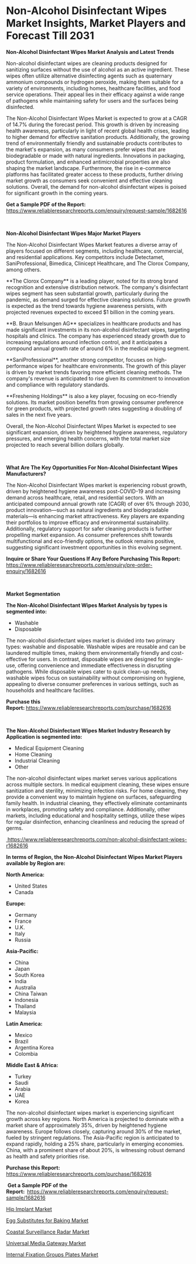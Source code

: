<p><h1>Non-Alcohol Disinfectant Wipes Market Insights, Market Players and Forecast Till 2031</h1></p><p><strong>Non-Alcohol Disinfectant Wipes Market Analysis and Latest Trends</strong></p>
<p><p>Non-alcohol disinfectant wipes are cleaning products designed for sanitizing surfaces without the use of alcohol as an active ingredient. These wipes often utilize alternative disinfecting agents such as quaternary ammonium compounds or hydrogen peroxide, making them suitable for a variety of environments, including homes, healthcare facilities, and food service operations. Their appeal lies in their efficacy against a wide range of pathogens while maintaining safety for users and the surfaces being disinfected.</p><p>The Non-Alcohol Disinfectant Wipes Market is expected to grow at a CAGR of 14.7% during the forecast period. This growth is driven by increasing health awareness, particularly in light of recent global health crises, leading to higher demand for effective sanitation products. Additionally, the growing trend of environmentally friendly and sustainable products contributes to the market's expansion, as many consumers prefer wipes that are biodegradable or made with natural ingredients. Innovations in packaging, product formulation, and enhanced antimicrobial properties are also shaping the market landscape. Furthermore, the rise in e-commerce platforms has facilitated greater access to these products, further driving market growth as consumers seek convenient and effective cleaning solutions. Overall, the demand for non-alcohol disinfectant wipes is poised for significant growth in the coming years.</p></p>
<p><strong>Get a Sample PDF of the Report:&nbsp;</strong> <a href="https://www.reliableresearchreports.com/enquiry/request-sample/1682616?utm_campaign=5&utm_medium=2&utm_source=Github&utm_content=ia&utm_term=19102024&utm_id=non-alcohol-disinfectant-wipes">https://www.reliableresearchreports.com/enquiry/request-sample/1682616</a></p>
<p>&nbsp;</p>
<p><strong>Non-Alcohol Disinfectant Wipes Major Market Players</strong></p>
<p><p>The Non-Alcohol Disinfectant Wipes Market features a diverse array of players focused on different segments, including healthcare, commercial, and residential applications. Key competitors include Detectamet, SaniProfessional, Bimedica, Clinicept Healthcare, and The Clorox Company, among others. </p><p>**The Clorox Company** is a leading player, noted for its strong brand recognition and extensive distribution network. The company's disinfectant wipes segment has seen substantial growth, particularly during the pandemic, as demand surged for effective cleaning solutions. Future growth is expected as the trend towards hygiene awareness persists, with projected revenues expected to exceed $1 billion in the coming years.</p><p>**B. Braun Melsungen AG** specializes in healthcare products and has made significant investments in its non-alcohol disinfectant wipes, targeting hospitals and clinics. The company has experienced steady growth due to increasing regulations around infection control, and it anticipates a compound annual growth rate of around 6% in the medical wiping segment.</p><p>**SaniProfessional**, another strong competitor, focuses on high-performance wipes for healthcare environments. The growth of this player is driven by market trends favoring more efficient cleaning methods. The company's revenue is anticipated to rise given its commitment to innovation and compliance with regulatory standards.</p><p>**Freshening Holdings** is also a key player, focusing on eco-friendly solutions. Its market position benefits from growing consumer preference for green products, with projected growth rates suggesting a doubling of sales in the next five years.</p><p>Overall, the Non-Alcohol Disinfectant Wipes Market is expected to see significant expansion, driven by heightened hygiene awareness, regulatory pressures, and emerging health concerns, with the total market size projected to reach several billion dollars globally.</p></p>
<p>&nbsp;</p>
<p><strong>What Are The Key Opportunities For Non-Alcohol Disinfectant Wipes Manufacturers?</strong></p>
<p><p>The Non-Alcohol Disinfectant Wipes market is experiencing robust growth, driven by heightened hygiene awareness post-COVID-19 and increasing demand across healthcare, retail, and residential sectors. With an anticipated compound annual growth rate (CAGR) of over 6% through 2030, product innovation—such as natural ingredients and biodegradable materials—is enhancing market attractiveness. Key players are expanding their portfolios to improve efficacy and environmental sustainability. Additionally, regulatory support for safer cleaning products is further propelling market expansion. As consumer preferences shift towards multifunctional and eco-friendly options, the outlook remains positive, suggesting significant investment opportunities in this evolving segment.</p></p>
<p><strong>Inquire or Share Your Questions If Any Before Purchasing This Report:</strong> <a href="https://www.reliableresearchreports.com/enquiry/pre-order-enquiry/1682616?utm_campaign=5&utm_medium=2&utm_source=Github&utm_content=ia&utm_term=19102024&utm_id=non-alcohol-disinfectant-wipes">https://www.reliableresearchreports.com/enquiry/pre-order-enquiry/1682616</a></p>
<p>&nbsp;</p>
<p><strong>Market Segmentation</strong></p>
<p><strong>The Non-Alcohol Disinfectant Wipes Market Analysis by types is segmented into:</strong></p>
<p><ul><li>Washable</li><li>Disposable</li></ul></p>
<p><p>The non-alcohol disinfectant wipes market is divided into two primary types: washable and disposable. Washable wipes are reusable and can be laundered multiple times, making them environmentally friendly and cost-effective for users. In contrast, disposable wipes are designed for single-use, offering convenience and immediate effectiveness in disrupting pathogens. While disposable wipes cater to quick clean-up needs, washable wipes focus on sustainability without compromising on hygiene, appealing to diverse consumer preferences in various settings, such as households and healthcare facilities.</p></p>
<p><strong>Purchase this Report:&nbsp;</strong><a href="https://www.reliableresearchreports.com/purchase/1682616?utm_campaign=5&utm_medium=2&utm_source=Github&utm_content=ia&utm_term=19102024&utm_id=non-alcohol-disinfectant-wipes">https://www.reliableresearchreports.com/purchase/1682616</a></p>
<p>&nbsp;</p>
<p><strong>The Non-Alcohol Disinfectant Wipes Market Industry Research by Application is segmented into:</strong></p>
<p><ul><li>Medical Equipment Cleaning</li><li>Home Cleaning</li><li>Industrial Cleaning</li><li>Other</li></ul></p>
<p><p>The non-alcohol disinfectant wipes market serves various applications across multiple sectors. In medical equipment cleaning, these wipes ensure sanitization and sterility, minimizing infection risks. For home cleaning, they provide a convenient way to maintain hygiene on surfaces, safeguarding family health. In industrial cleaning, they effectively eliminate contaminants in workplaces, promoting safety and compliance. Additionally, other markets, including educational and hospitality settings, utilize these wipes for regular disinfection, enhancing cleanliness and reducing the spread of germs.</p></p>
<p><a href="https://www.reliableresearchreports.com/non-alcohol-disinfectant-wipes-r1682616?utm_campaign=5&utm_medium=2&utm_source=Github&utm_content=ia&utm_term=19102024&utm_id=non-alcohol-disinfectant-wipes">&nbsp;https://www.reliableresearchreports.com/non-alcohol-disinfectant-wipes-r1682616</a></p>
<p><strong>In terms of Region, the Non-Alcohol Disinfectant Wipes Market Players available by Region are:</strong></p>
<p>
    <p> <strong> North America: </strong>
        <ul>
            <li>United States</li>
            <li>Canada</li>
        </ul>
        </p> 
    <p> <strong> Europe: </strong>
        <ul>
            <li>Germany</li>
            <li>France</li>
            <li>U.K.</li>
            <li>Italy</li>
            <li>Russia</li>
        </ul>
        </p> 
    <p> <strong> Asia-Pacific: </strong>
        <ul>
            <li>China</li>
            <li>Japan</li>
            <li>South Korea</li>
            <li>India</li>
            <li>Australia</li>
            <li>China Taiwan</li>
            <li>Indonesia</li>
            <li>Thailand</li>
            <li>Malaysia</li>
        </ul>
        </p> 
    <p> <strong> Latin America: </strong>
        <ul>
            <li>Mexico</li>
            <li>Brazil</li>
            <li>Argentina Korea</li>
            <li>Colombia</li>
        </ul>
        </p> 
    <p> <strong> Middle East & Africa: </strong>
        <ul>
            <li>Turkey</li>
            <li>Saudi</li>
            <li>Arabia</li>
            <li>UAE</li>
            <li>Korea</li>
        </ul>
    </p>
    </p>
<p><p>The non-alcohol disinfectant wipes market is experiencing significant growth across key regions. North America is projected to dominate with a market share of approximately 35%, driven by heightened hygiene awareness. Europe follows closely, capturing around 30% of the market, fueled by stringent regulations. The Asia-Pacific region is anticipated to expand rapidly, holding a 25% share, particularly in emerging economies. China, with a prominent share of about 20%, is witnessing robust demand as health and safety priorities rise.</p></p>
<p><strong>Purchase this Report: </strong><a href="https://www.reliableresearchreports.com/purchase/1682616?utm_campaign=5&utm_medium=2&utm_source=Github&utm_content=ia&utm_term=19102024&utm_id=non-alcohol-disinfectant-wipes">https://www.reliableresearchreports.com/purchase/1682616</a></p>
<p>&nbsp;<strong>Get a Sample PDF of the Report:&nbsp;&nbsp;</strong><a href="https://www.reliableresearchreports.com/enquiry/request-sample/1682616?utm_campaign=5&utm_medium=2&utm_source=Github&utm_content=ia&utm_term=19102024&utm_id=non-alcohol-disinfectant-wipes">https://www.reliableresearchreports.com/enquiry/request-sample/1682616</a></p>
<p><strong></strong></p>
<p><p><a href="https://github.com/RogerBennett414/Market-Research-Report-List-1/blob/main/hip-implant-market.md?utm_campaign=5&utm_medium=2&utm_source=Github&utm_content=ia&utm_term=19102024&utm_id=non-alcohol-disinfectant-wipes">Hip Implant Market</a></p><p><a href="https://www.linkedin.com/pulse/egg-substitutes-baking-market-size-segmentation-trends-msahe?utm_campaign=5&utm_medium=2&utm_source=Github&utm_content=ia&utm_term=19102024&utm_id=non-alcohol-disinfectant-wipes">Egg Substitutes for Baking Market</a></p><p><a href="https://issuu.com/reportprime-2/docs/coastal-surveillance-radar-market-s_84c4131da477a1?utm_campaign=5&utm_medium=2&utm_source=Github&utm_content=ia&utm_term=19102024&utm_id=non-alcohol-disinfectant-wipes">Coastal Surveillance Radar Market</a></p><p><a href="https://www.linkedin.com/pulse/future-trends-global-universal-media-gateway-market-insights-bj1bc?utm_campaign=5&utm_medium=2&utm_source=Github&utm_content=ia&utm_term=19102024&utm_id=non-alcohol-disinfectant-wipes">Universal Media Gateway Market</a></p><p><a href="https://github.com/SidorelaGurakuqi596/Market-Research-Report-List-1/blob/main/internal-fixation-groups-plates-market.md?utm_campaign=5&utm_medium=2&utm_source=Github&utm_content=ia&utm_term=19102024&utm_id=non-alcohol-disinfectant-wipes">Internal Fixation Groups Plates Market</a></p></p>
